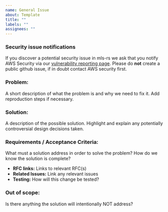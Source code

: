 ```yaml
---
name: General Issue
about: Template
title: ""
labels: ""
assignees: ""
---
```


### Security issue notifications

If you discover a potential security issue in mls-rs we ask that you notify AWS Security via our
[vulnerability reporting page](http://aws.amazon.com/security/vulnerability-reporting/). Please do **not** create a
public github issue, if in doubt contact AWS security first.

### Problem:

A short description of what the problem is and why we need to fix it. Add reproduction steps if necessary.

### Solution:

A description of the possible solution. Highlight and explain any potentially controversial design decisions taken.

### Requirements / Acceptance Criteria:

What must a solution address in order to solve the problem? How do we know the solution is complete?

- **RFC links:** Links to relevant RFC(s)
- **Related Issues:** Link any relevant issues
- **Testing:** How will this change be tested?

### Out of scope:

Is there anything the solution will intentionally NOT address?
